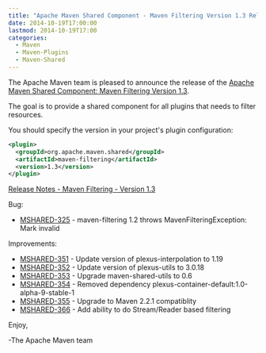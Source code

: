 ```yaml
---
title: "Apache Maven Shared Component - Maven Filtering Version 1.3 Released"
date: 2014-10-19T17:00:00
lastmod: 2014-10-19T17:00
categories:
  - Maven
  - Maven-Plugins
  - Maven-Shared
---
```

The Apache Maven team is pleased to announce the release of the 
[Apache Maven Shared Component: Maven Filtering Version 1.3](http://maven.apache.org/shared/maven-filtering/).

The goal is to provide a shared component for all plugins that needs to filter
resources.

You should specify the version in your project's plugin configuration:

```xml
<plugin>
  <groupId>org.apache.maven.shared</groupId>
  <artifactId>maven-filtering</artifactId>
  <version>1.3</version>
</plugin>
```

<!-- more -->

[Release Notes - Maven Filtering - Version 1.3](http://jira.codehaus.org/secure/ReleaseNote.jspa?version=20184&styleName=Text&projectId=11761)

Bug:

 * [MSHARED-325](https://issues.apache.org/jira/browse/MSHARED-325) - maven-filtering 1.2 throws MavenFilteringException: Mark invalid

Improvements:

 * [MSHARED-351](https://issues.apache.org/jira/browse/MSHARED-351) - Update version of plexus-interpolation to 1.19
 * [MSHARED-352](https://issues.apache.org/jira/browse/MSHARED-352) - Update version of plexus-utils to 3.0.18
 * [MSHARED-353](https://issues.apache.org/jira/browse/MSHARED-353) - Upgrade maven-shared-utils to 0.6
 * [MSHARED-354](https://issues.apache.org/jira/browse/MSHARED-354) - Removed dependency plexus-container-default:1.0-alpha-9-stable-1
 * [MSHARED-355](https://issues.apache.org/jira/browse/MSHARED-355) - Upgrade to Maven 2.2.1 compatiblity
 * [MSHARED-366](https://issues.apache.org/jira/browse/MSHARED-366) - Add ability to do Stream/Reader based filtering

Enjoy,

-The Apache Maven team
